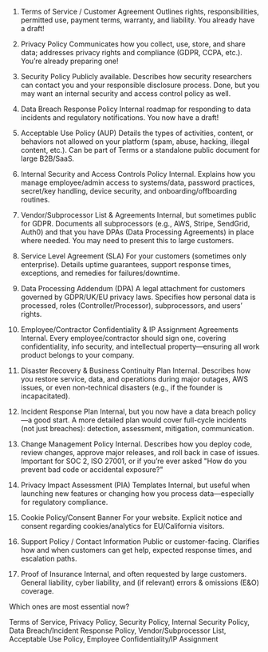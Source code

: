 1. Terms of Service / Customer Agreement
Outlines rights, responsibilities, permitted use, payment terms, warranty, and liability. You already have a draft!

2. Privacy Policy
Communicates how you collect, use, store, and share data; addresses privacy rights and compliance (GDPR, CCPA, etc.).
You’re already preparing one!

3. Security Policy
Publicly available. Describes how security researchers can contact you and your responsible disclosure process.
Done, but you may want an internal security and access control policy as well.

4. Data Breach Response Policy
Internal roadmap for responding to data incidents and regulatory notifications.
You now have a draft!

5. Acceptable Use Policy (AUP)
Details the types of activities, content, or behaviors not allowed on your platform (spam, abuse, hacking, illegal content, etc.). Can be part of Terms or a standalone public document for large B2B/SaaS.

6. Internal Security and Access Controls Policy
Internal.
Explains how you manage employee/admin access to systems/data, password practices, secret/key handling, device security, and onboarding/offboarding routines.

7. Vendor/Subprocessor List & Agreements
Internal, but sometimes public for GDPR.
Documents all subprocessors (e.g., AWS, Stripe, SendGrid, Auth0) and that you have DPAs (Data Processing Agreements) in place where needed. You may need to present this to large customers.

8. Service Level Agreement (SLA)
For your customers (sometimes only enterprise).
Details uptime guarantees, support response times, exceptions, and remedies for failures/downtime.

9. Data Processing Addendum (DPA)
A legal attachment for customers governed by GDPR/UK/EU privacy laws.
Specifies how personal data is processed, roles (Controller/Processor), subprocessors, and users’ rights.

10. Employee/Contractor Confidentiality & IP Assignment Agreements
Internal.
Every employee/contractor should sign one, covering confidentiality, info security, and intellectual property—ensuring all work product belongs to your company.

11. Disaster Recovery & Business Continuity Plan
Internal.
Describes how you restore service, data, and operations during major outages, AWS issues, or even non-technical disasters (e.g., if the founder is incapacitated).

12. Incident Response Plan
Internal, but you now have a data breach policy—a good start. A more detailed plan would cover full-cycle incidents (not just breaches): detection, assessment, mitigation, communication.

13. Change Management Policy
Internal.
Describes how you deploy code, review changes, approve major releases, and roll back in case of issues. Important for SOC 2, ISO 27001, or if you’re ever asked "How do you prevent bad code or accidental exposure?"

14. Privacy Impact Assessment (PIA) Templates
Internal, but useful when launching new features or changing how you process data—especially for regulatory compliance.

15. Cookie Policy/Consent Banner
For your website.
Explicit notice and consent regarding cookies/analytics for EU/California visitors.

16. Support Policy / Contact Information
Public or customer-facing.
Clarifies how and when customers can get help, expected response times, and escalation paths.

17. Proof of Insurance
Internal, and often requested by large customers.
General liability, cyber liability, and (if relevant) errors & omissions (E&O) coverage.



Which ones are most essential now?

Terms of Service, Privacy Policy, Security Policy, Internal Security Policy, Data Breach/Incident Response Policy, Vendor/Subprocessor List, Acceptable Use Policy, Employee Confidentiality/IP Assignment